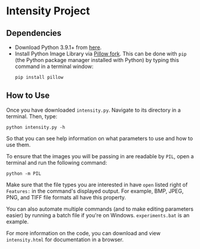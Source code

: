 ﻿# Intensity Project

## Dependencies
* Download Python 3.9.1+ from [here](https://www.python.org/downloads/).
* Install Python Image Library via [Pillow fork](https://pypi.org/project/Pillow/). This can be done with `pip` (the Python package manager installed with Python) by typing this command in a terminal window:
    ```
    pip install pillow
    ```

## How to Use
Once you have downloaded `intensity.py`. Navigate to its directory in a terminal. Then, type:
```
python intensity.py -h
```
So that you can see help information on what parameters to use and how to use them.

To ensure that the images you will be passing in are readable by `PIL`, open a terminal and run the following command:
```
python -m PIL
```
Make sure that the file types you are interested in have `open` listed right of `Features:` in the command's displayed output. For example, BMP, JPEG, PNG, and TIFF file formats all have this property.

You can also automate multiple commands (and to make editing parameters easier) by running a batch file if you're on Windows. `experiments.bat` is an example.

For more information on the code, you can download and view `intensity.html` for documentation in a browser.
